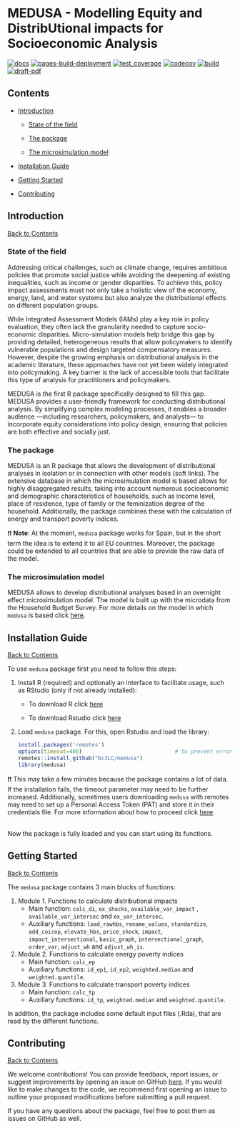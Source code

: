 
# MEDUSA - Modelling Equity and DistribUtional impacts for Socioeconomic Analysis

[![docs](https://github.com/bc3LC/medusa/actions/workflows/docs.yaml/badge.svg)](https://github.com/bc3LC/medusa/actions/workflows/docs.yaml)
[![pages-build-deployment](https://github.com/bc3LC/medusa/actions/workflows/pages/pages-build-deployment/badge.svg)](https://github.com/bc3LC/medusa/actions/workflows/pages/pages-build-deployment)
[![test_coverage](https://github.com/bc3LC/medusa/actions/workflows/test_coverage.yml/badge.svg)](https://github.com/bc3LC/medusa/actions/workflows/test_coverage.yml)
[![codecov](https://codecov.io/gh/bc3LC/medusa/graph/badge.svg?token=VSmmxRUGO2)](https://codecov.io/gh/bc3LC/medusa)
[![build](https://github.com/bc3LC/medusa/actions/workflows/build.yaml/badge.svg)](https://github.com/bc3LC/medusa/actions/workflows/build.yaml)
[![draft-pdf](https://github.com/bc3LC/medusa/actions/workflows/draft-pdf.yml/badge.svg)](https://github.com/bc3LC/medusa/actions/workflows/draft-pdf.yml)

## <a name="contents"></a>Contents

<!-- ------------------------>

<!-- ------------------------>

-   [Introduction](#introduction)

    -   [State of the field](#state)

    -   [The package](#pkg)

    -   [The microsimulation model](#ms-model)

-   [Installation Guide](#installation-guide)

-   [Getting Started](#get-started)

-   [Contributing](#contributing)

<!-- ------------------------>

<!-- ------------------------>

## <a name="introduction"></a>Introduction

<!-- ------------------------>

<!-- ------------------------>

[Back to Contents](#contents)

### <a name="state"></a>State of the field

Addressing critical challenges, such as climate change, requires ambitious policies 
that promote social justice while avoiding the deepening of existing inequalities, 
such as income or gender disparities. To achieve this, policy impact assessments must 
not only take a holistic view of the economy, energy, land, and water systems but 
also analyze the distributional effects on different population groups.

While Integrated Assessment Models (IAMs) play a key role in policy evaluation, 
they often lack the granularity needed to capture socio-economic disparities. 
Micro-simulation models help bridge this gap by providing detailed, heterogeneous 
results that allow policymakers to identify vulnerable populations and design 
targeted compensatory measures. However, despite the growing emphasis on distributional 
analysis in the academic literature, these approaches have not yet been widely 
integrated into policymaking. A key barrier is the lack of accessible tools that 
facilitate this type of analysis for practitioners and policymakers.

MEDUSA is the first R package specifically designed to fill this gap. MEDUSA 
provides a user-friendly framework for conducting distributional analysis. 
By simplifying complex modeling processes, it enables a broader audience —including 
researchers, policymakers, and analysts— to incorporate equity considerations 
into policy design, ensuring that policies are both effective and socially just.

### <a name="pkg"></a>The package

MEDUSA is an R package that allows the development of distributional
analyses in isolation or in connection with other models (soft links).
The extensive database in which the microsimulation model is based
allows for highly disaggregated results, taking into account numerous
socioeconomic and demographic characteristics of households, such as
income level, place of residence, type of family or the feminization
degree of the household. Additionally, the package combines these with
the calculation of energy and transport poverty indices.

:exclamation::exclamation: **Note**: At the moment, `medusa` package
works for Spain, but in the short term the idea is to extend it to all
EU countries. Moreover, the package could be extended to all countries
that are able to provide the raw data of the model.

### <a name="ms-model"></a>The microsimulation model

MEDUSA allows to develop distributional analyses based in an overnight
effect microsimulation model. The model is built up with the microdata
from the Household Budget Survey. For more details on the model in which
`medusa` is based click
[here](https://bc3lc.github.io/medusa/articles/TheModel.html).

## <a name="installation-guide"></a>Installation Guide

<!-- ------------------------>

<!-- ------------------------>

[Back to Contents](#contents)

To use `medusa` package first you need to follow this steps:

1.  Install R (required) and optionally an interface to facilitate usage, such as RStudio (only if not already installed):

    -   To download R click [here](https://www.r-project.org/)

    -   To download Rstudio click [here](https://www.rstudio.com/)

2.  Load `medusa` package. For this, open Rstudio and load the library:

    ``` r
    install.packages('remotes')
    options(timeout=400)                             # to prevent errors if the connection is slow
    remotes::install_github("bc3LC/medusa")
    library(medusa)
    ```

:exclamation::exclamation: This may take a few minutes because the package contains a lot of data. If the installation fails, the timeout parameter may need to be further increased. Additionally, sometimes users downloading `medusa` with remotes may need to set up a Personal Access Token (PAT) and store it in their credentials file. For more information about how to proceed click [here](https://usethis.r-lib.org/articles/git-credentials.html).

<br> 
Now the package is fully loaded and you can start using its functions.
<br>

## <a name="get-started"></a>Getting Started

<!-- ------------------------>

<!-- ------------------------>

[Back to Contents](#contents)

The `medusa` package contains 3 main blocks of functions:

1.  Module 1. Functions to calculate distributional impacts
    -   Main function: `calc_di`, `ex_shocks`, `available_var_impact` ,
        `available_var_intersec` and `ex_var_intersec`.
    -   Auxiliary functions: `load_rawhbs`, `rename_values`,
        `standardize`, `add_coicop`, `elevate_hbs`, `price_shock`,
        `impact`, `impact_intersectional`, `basic_graph`,
        `intersectional_graph`, `order_var`, `adjust_wh` and
        `adjust_wh_is`.
2.  Module 2. Functions to calculate energy poverty indices
    -   Main function: `calc_ep`
    -   Auxiliary functions: `id_ep1`, `id_ep2`, `weighted.median` and
        `weighted.quantile`.
3.  Module 3. Functions to calculate transport poverty indices
    -   Main function: `calc_tp`
    -   Auxiliary functions: `id_tp`, `weighted.median` and
        `weighted.quantile`.

In addition, the package includes some default input files (.Rda), that
are read by the different functions.

## <a name="contributing"></a>Contributing

<!-- ------------------------>

<!-- ------------------------>

[Back to Contents](#contributing)

We welcome contributions! You can provide feedback, report issues, or suggest improvements by opening an issue on GitHub [here](https://github.com/bc3LC/medusa/issues). If you would like to make changes to the code, we recommend first opening an issue to outline your proposed modifications before submitting a pull request.

If you have any questions about the package, feel free to post them as issues on GitHub as well.